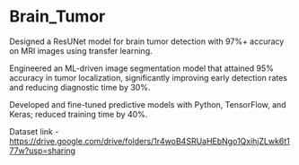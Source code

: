 # Brain_Tumor

Designed a ResUNet model for brain tumor detection with 97%+ accuracy on MRI images using transfer learning.

Engineered an ML-driven image segmentation model that attained 95% accuracy in tumor localization, significantly improving early 
detection rates and reducing diagnostic time by 30%.

Developed and fine-tuned predictive models with Python, TensorFlow, and Keras; reduced training time by 40%.

Dataset link - https://drive.google.com/drive/folders/1r4woB4SRUaHEbNgo1QxihjZLwk6t177w?usp=sharing
